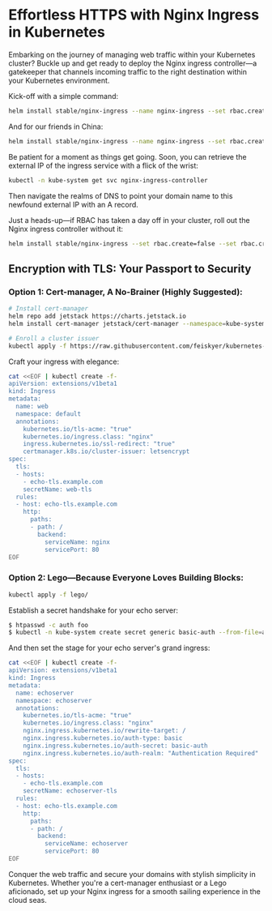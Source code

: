# Effortless HTTPS with Nginx Ingress in Kubernetes

Embarking on the journey of managing web traffic within your Kubernetes cluster? Buckle up and get ready to deploy the Nginx ingress controller—a gatekeeper that channels incoming traffic to the right destination within your Kubernetes environment.

Kick-off with a simple command:

```sh
helm install stable/nginx-ingress --name nginx-ingress --set rbac.create=true --namespace=kube-system
```

And for our friends in China:
```sh
helm install stable/nginx-ingress --name nginx-ingress --set rbac.create=true --namespace=kube-system --set defaultBackend.image.repository=crproxy.trafficmanager.net:6000/google_containers/defaultbackend
```

Be patient for a moment as things get going. Soon, you can retrieve the external IP of the ingress service with a flick of the wrist:

```sh
kubectl -n kube-system get svc nginx-ingress-controller
```

Then navigate the realms of DNS to point your domain name to this newfound external IP with an A record.

Just a heads-up—if RBAC has taken a day off in your cluster, roll out the Nginx ingress controller without it:

```sh
helm install stable/nginx-ingress --set rbac.create=false --set rbac.createRole=false --set rbac.createClusterRole=false
```

## Encryption with TLS: Your Passport to Security

### Option 1: Cert-manager, A No-Brainer (Highly Suggested):

```sh
# Install cert-manager
helm repo add jetstack https://charts.jetstack.io
helm install cert-manager jetstack/cert-manager --namespace=kube-system --set ingressShim.defaultIssuerName=letsencrypt --set ingressShim.defaultIssuerKind=ClusterIssuer

# Enroll a cluster issuer
kubectl apply -f https://raw.githubusercontent.com/feiskyer/kubernetes-handbook/master/manifests/ingress-nginx/cert-manager/cluster-issuer.yaml
```

Craft your ingress with elegance:

```sh
cat <<EOF | kubectl create -f-
apiVersion: extensions/v1beta1
kind: Ingress
metadata:
  name: web
  namespace: default
  annotations:
    kubernetes.io/tls-acme: "true"
    kubernetes.io/ingress.class: "nginx"
    ingress.kubernetes.io/ssl-redirect: "true"
    certmanager.k8s.io/cluster-issuer: letsencrypt
spec:
  tls:
  - hosts:
    - echo-tls.example.com
    secretName: web-tls
  rules:
  - host: echo-tls.example.com
    http:
      paths:
      - path: /
        backend:
          serviceName: nginx
          servicePort: 80
EOF
```

### Option 2: Lego—Because Everyone Loves Building Blocks:

```sh
kubectl apply -f lego/
```

Establish a secret handshake for your echo server:

```sh
$ htpasswd -c auth foo
$ kubectl -n kube-system create secret generic basic-auth --from-file=auth
```

And then set the stage for your echo server's grand ingress:

```sh
cat <<EOF | kubectl create -f-
apiVersion: extensions/v1beta1
kind: Ingress
metadata:
  name: echoserver
  namespace: echoserver
  annotations:
    kubernetes.io/tls-acme: "true"
    kubernetes.io/ingress.class: "nginx"
    nginx.ingress.kubernetes.io/rewrite-target: /
    nginx.ingress.kubernetes.io/auth-type: basic
    nginx.ingress.kubernetes.io/auth-secret: basic-auth
    nginx.ingress.kubernetes.io/auth-realm: "Authentication Required"
spec:
  tls:
  - hosts:
    - echo-tls.example.com
    secretName: echoserver-tls
  rules:
  - host: echo-tls.example.com
    http:
      paths:
      - path: /
        backend:
          serviceName: echoserver
          servicePort: 80
EOF
```

Conquer the web traffic and secure your domains with stylish simplicity in Kubernetes. Whether you're a cert-manager enthusiast or a Lego aficionado, set up your Nginx ingress for a smooth sailing experience in the cloud seas.